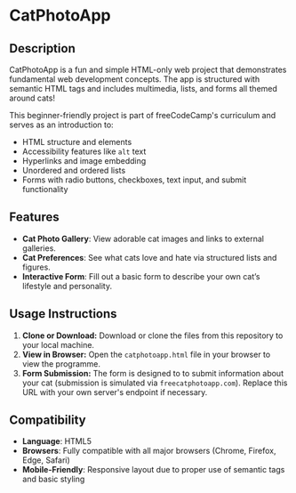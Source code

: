 # CatPhotoApp

## Description

CatPhotoApp is a fun and simple HTML-only web project that demonstrates fundamental web development concepts. The app is structured with semantic HTML tags and includes multimedia, lists, and forms all themed around cats!

This beginner-friendly project is part of freeCodeCamp's curriculum and serves as an introduction to:
- HTML structure and elements
- Accessibility features like `alt` text
- Hyperlinks and image embedding
- Unordered and ordered lists
- Forms with radio buttons, checkboxes, text input, and submit functionality

## Features

- **Cat Photo Gallery**: View adorable cat images and links to external galleries.
- **Cat Preferences**: See what cats love and hate via structured lists and figures.
- **Interactive Form**: Fill out a basic form to describe your own cat’s lifestyle and personality.

## Usage Instructions

1. **Clone or Download:** Download or clone the files from this repository to your local machine.
2. **View in Browser:** Open the `catphotoapp.html` file in your browser to view the programme.
3. **Form Submission:** The form is designed to to submit information about your cat (submission is simulated via `freecatphotoapp.com`). Replace this URL with your own server's endpoint if necessary.

## Compatibility

- **Language**: HTML5
- **Browsers**: Fully compatible with all major browsers (Chrome, Firefox, Edge, Safari)
- **Mobile-Friendly**: Responsive layout due to proper use of semantic tags and basic styling
